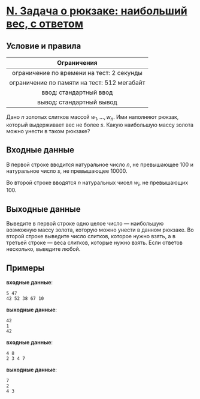 # [N. Задача о рюкзаке: наибольший вес, с ответом](N.java)

## Условие и правила

| Ограничения                                   |
|:---------------------------------------------:|
| ограничение по времени на тест: 2 секунды     |
| ограничение по памяти на тест: 512 мегабайт   |
| ввод: стандартный ввод                        |
| вывод: стандартный вывод                      |

Дано $n$ золотых слитков массой $w_{1}, \ldots, w_{n}$. Ими наполняют рюкзак, который выдерживает вес не более $s$. Какую наибольшую массу золота можно унести в таком рюкзаке?

## Входные данные

В первой строке вводится натуральное число $n$, не превышающее $100$ и натуральное число $s$, не превышающее $10000$.

Во второй строке вводятся $n$ натуральных чисел $w_{i}$, не превышающих $100$.

## Выходные данные

Выведите в первой строке одно целое число — наибольшую возможную массу золота, которую можно унести в данном рюкзаке. Во второй строке выведите число слитков, которое нужно взять, а в третьей строке — веса слитков, которые нужно взять. Если ответов несколько, выведите любой.

## Примеры

**входные данные**:

```text
5 47
42 52 38 67 10
```

**выходные данные**:

```text
42
1
42
```

**входные данные**:

```text
4 8
2 3 4 7
```

**выходные данные**:

```text
7
2
4 3
```
